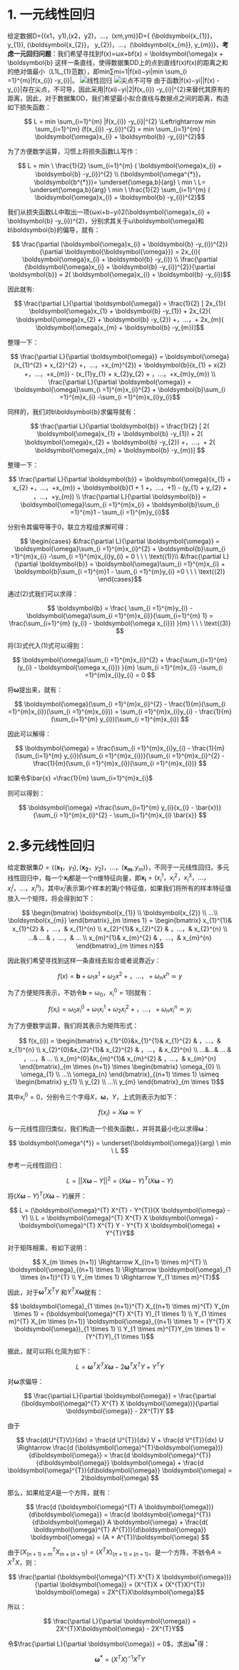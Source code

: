 # 1. 一元线性回归
给定数据D={(x1，y1),(x2，y2)，...，(xm,ym)}D=\{ (\boldsymbol{x_{1}}， y_{1}), (\boldsymbol{x_{2}}， y_{2})，...，(\boldsymbol{x_{m}}, y_{m})\}，**考虑一元回归问题**：我们希望寻找到f(x)=ωx+bf(x) = \boldsymbol{\omega}x + \boldsymbol{b} 这样一条直线，使得数据集DD上的点到直线f(x)f(x)的距离之和的绝对值最小（L1L_{1}范数），即min∑mi=1|f(xi)−yi|min \sum_{i =1}^{m}|f(x_{i}) -y_{i}|。
![线性回归](https://imgconvert.csdnimg.cn/aHR0cHM6Ly9ob3NoaW5vcnkuY29tL3dwLWNvbnRlbnQvdXBsb2Fkcy8yMDE5LzEyLyVFNyVCQSVCRiVFNiU4MCVBNyVFNSU5QiU5RSVFNSVCRCU5Mi1zY2FsZWQucG5n?x-oss-process=image/format,png)
![尖点不可导](https://imgconvert.csdnimg.cn/aHR0cHM6Ly9ob3NoaW5vcnkuY29tL3dwLWNvbnRlbnQvdXBsb2Fkcy8yMDE5LzEyLyVFNyVCQSVCRiVFNiU4MCVBNyVFNSU5QiU5RSVFNSVCRCU5Mi0lRTUlQjAlOTYlRTclODIlQjklRTQlQjglOEQlRTUlOEYlQUYlRTUlQUYlQkMtMS1zY2FsZWQucG5n?x-oss-process=image/format,png)
由于函数|f(x)−yi||f(x) -y_{i}|存在尖点，不可导，因此采用|f(xi)−yi|2|f(x_{i}) -y_{i}|^{2}来替代其原有的距离，因此，对于数据集DD，我们希望最小拟合直线与数据点之间的距离，构造如下损失函数：

```math
    L = min \sum_{i=1}^{m} |f(x_{i}) -y_{i}|^{2} \Leftrightarrow min \sum_{i=1}^{m} (f(x_{i}) -y_{i})^{2} =  min \sum_{i=1}^{m} ( \boldsymbol{\omega}x_{i} + \boldsymbol{b} -y_{i})^{2}
```

为了方便数学运算，习惯上将损失函数LL写作：
```math
    L = min \ \frac{1}{2} \sum_{i=1}^{m} ( \boldsymbol{\omega}x_{i} + \boldsymbol{b} -y_{i})^{2} \\

    (\boldsymbol{\omega^{*}}，\boldsymbol{b^{*}})= \underset{\omega,b}{arg} \ min \ L= \underset{\omega,b}{arg} \ min \ \frac{1}{2} \sum_{i=1}^{m} ( \boldsymbol{\omega}x_{i} + \boldsymbol{b} -y_{i})^{2}
```

我们从损失函数LL中取出一项(ωxi+b−yi)2(\boldsymbol{\omega}x_{i} + \boldsymbol{b} -y_{i})^{2}，分别求其关于ω\boldsymbol{\omega}和b\boldsymbol{b}的偏导，就有：
```math
    \frac{\partial (\boldsymbol{\omega}x_{i} + \boldsymbol{b} -y_{i})^{2}}{\partial \boldsymbol{\boldsymbol{\omega}}} = 2x_{i}( \boldsymbol{\omega}x_{i} + \boldsymbol{b} -y_{i})  \\

    \frac{\partial (\boldsymbol{\omega}x_{i} + \boldsymbol{b} -y_{i})^{2}}{\partial \boldsymbol{b}} = 2( \boldsymbol{\omega}x_{i} + \boldsymbol{b} -y_{i})
```

因此就有:
```math
    \frac{\partial L}{\partial \boldsymbol{\omega}} =  \frac{1}{2} [ 2x_{1}( \boldsymbol{\omega}x_{1} + \boldsymbol{b} -y_{1}) + 2x_{2}( \boldsymbol{\omega}x_{2} + \boldsymbol{b} -y_{2}) +，...，+ 2x_{m}( \boldsymbol{\omega}x_{m} + \boldsymbol{b} -y_{m})]
```

整理一下：
```math
    \frac{\partial L}{\partial \boldsymbol{\omega}} = \boldsymbol{\omega}(x_{1}^{2} + x_{2}^{2} +，...，+x_{m}^{2}) + \boldsymbol{b}(x_{1} + x{2} +，...，+x_{m}) - (x_{1}y_{1} + x_{2}y_{2} + ，...，+x_{m}y_{m})  \\

    \frac{\partial L}{\partial \boldsymbol{\omega}} = \boldsymbol{\omega}\sum_{i =1}^{m}x_{i}^{2}  + \boldsymbol{b}\sum_{i =1}^{m}x_{i} -\sum_{i =1}^{m}x_{i}y_{i}
```

同样的，我们对b\boldsymbol{b}求偏导就有：
```math

    \frac{\partial L}{\partial \boldsymbol{b}} = \frac{1}{2} [ 2( \boldsymbol{\omega}x_{1} + \boldsymbol{b} -y_{1}) + 2( \boldsymbol{\omega}x_{2} + \boldsymbol{b} -y_{2}) +，...，+ 2( \boldsymbol{\omega}x_{m} + \boldsymbol{b} -y_{m})]

```

整理一下：

```math
    \frac{\partial L}{\partial \boldsymbol{b}} = \boldsymbol{\omega}(x_{1} + x_{2} +，...，+x_{m}) + \boldsymbol{b}(1 + 1 +，...，+1) - (y_{1} + y_{2} + ，...，+y_{m}) \\

    \frac{\partial L}{\partial \boldsymbol{b}} = \boldsymbol{\omega}\sum_{i =1}^{m}x_{i}  + \boldsymbol{b}\sum_{i =1}^{m}1 - \sum_{i =1}^{m}y_{i}
```

分别令其偏导等于0，联立方程组求解可得：
```math 
    \begin{cases}
    &\frac{\partial L}{\partial \boldsymbol{\omega}} = \boldsymbol{\omega}\sum_{i =1}^{m}x_{i}^{2}  + \boldsymbol{b}\sum_{i =1}^{m}x_{i} -\sum_{i =1}^{m}x_{i}y_{i} = 0    \ \ \   \text{(1)}\\
    &\frac{\partial L}{\partial \boldsymbol{b}} = \boldsymbol{\omega}\sum_{i =1}^{m}x_{i}  + \boldsymbol{b}\sum_{i =1}^{m}1 - \sum_{i =1}^{m}y_{i} =0    \ \ \   \text{(2)}
    \end{cases}
```

通过$(2)$式我们可以求得：
```math
    \boldsymbol{b} = \frac{ \sum_{i =1}^{m}y_{i} -  \boldsymbol{\omega}\sum_{i =1}^{m}x_{i}}{\sum_{i=1}^{m} 1} = \frac{\sum_{i=1}^{m} (y_{i} - \boldsymbol{\omega x_{i}}) }{m}  \ \ \   \text{(3)}

```

将$(3)$式代入$(1)$式可以得到：
```math
    \boldsymbol{\omega}\sum_{i =1}^{m}x_{i}^{2}  + \frac{\sum_{i=1}^{m} (y_{i} - \boldsymbol{\omega x_{i}}) }{m} \sum_{i =1}^{m}x_{i} -\sum_{i =1}^{m}x_{i}y_{i} = 0

```

将$\boldsymbol{\omega}$提出来，就有：
```math
    \boldsymbol{\omega}(\sum_{i =1}^{m}x_{i}^{2} - \frac{1}{m}(\sum_{i =1}^{m}x_{i})(\sum_{i =1}^{m}x_{i})) = \sum_{i =1}^{m}x_{i}y_{i}  - \frac{1}{m}(\sum_{i=1}^{m} y_{i})(\sum_{i =1}^{m}x_{i})

```

因此可以解得：
```math
    \boldsymbol{\omega} = \frac{\sum_{i =1}^{m}x_{i}y_{i}  - \frac{1}{m}(\sum_{i=1}^{m} y_{i})(\sum_{i =1}^{m}x_{i})}{\sum_{i =1}^{m}x_{i}^{2} - \frac{1}{m}(\sum_{i =1}^{m}x_{i})(\sum_{i =1}^{m}x_{i})}

```

如果令$\bar{x} =\frac{1}{m} \sum_{i=1}^{m}x_{i}$

则可以得到：
```math
    \boldsymbol{\omega} =\frac{\sum_{i=1}^{m} y_{i}(x_{i} - \bar{x})}{\sum_{i =1}^{m}x_{i}^{2} - \sum_{i=1}^{m}x_{i} \bar{x}}

```

# 2.多元线性回归
给定数据集$D=\{ (\boldsymbol{x_{1}}， y_{1}), (\boldsymbol{x_{2}}， y_{2})，...，(\boldsymbol{x_{m}}, y_{m})\}$，不同于一元线性回归，多元线性回归中，每一个$\boldsymbol{x_{i}}$都是一个$n$维特征向量，即$\boldsymbol{x_{i}} = (x_{i}^{1}，x_{i}^{2}，x_{i}^{3}，...，x_{i}^{j}，...，x_{i}^{n})$，其中$x_{i}^{j}$表示第$i$个样本的第$j$个特征值，如果我们将所有的样本特征值放入一个矩阵，将会得到如下：
```math
    \begin{bmatrix}
    \boldsymbol{x_{1}} \\
    \boldsymbol{x_{2}} \\
    ...\\
    \boldsymbol{x_{m}}
    \end{bmatrix}_{m \times 1} = \begin{bmatrix}
    x_{1}^{1}& x_{1}^{2} & ，...，& x_{1}^{n} \\ 
    x_{2}^{1}& x_{2}^{2} & ，...，& x_{2}^{n} \\ 
    ...& ... & ，...，& ... \\ 
    x_{m}^{1}& x_{m}^{2} & ，...，& x_{m}^{n}
    \end{bmatrix}_{m \times n}
```

因此我们希望寻找到这样一条直线去拟合或者说靠近$y$：
```math
    f(x) =\boldsymbol{b} + \omega_{1} x^{1} + \omega_{2} x^{2}+，...，+\omega_{n} x^{n} \simeq y

```

为了方便矩阵表示，不妨令$\boldsymbol{b} = \omega_{0}$，$x_{i}^{0} = 1$则就有：
```math
    f(x_{i}) =\omega_{0} x_{i}^{0} + \omega_{1} x_{i}^{1} + \omega_{2} x_{i}^{2}+，...，+\omega_{n} x_{i}^{n} \simeq y_{i}

```

为了方便数学运算，我们将其表示为矩阵形式：
```math
    f(x_{i}) =  
    \begin{bmatrix}
    x_{1}^{0}&x_{1}^{1}& x_{1}^{2} & ，...，& x_{1}^{n} \\ 
    x_{2}^{0}&x_{2}^{1}& x_{2}^{2} & ，...，& x_{2}^{n} \\ 
    ...&...& ... & ，...，& ... \\ 
    x_{m}^{0}&x_{m}^{1}& x_{m}^{2} & ，...，& x_{m}^{n}
    \end{bmatrix}_{m \times (n+1)} \times \begin{bmatrix}
    \omega_{0} \\
    \omega_{1} \\
    ...\\
    \omega_{n}
    \end{bmatrix}_{(n+1) \times 1} \simeq \begin{bmatrix}
    y_{1} \\
    y_{2} \\
    ...\\
    y_{m}
    \end{bmatrix}_{m \times 1}
```

其中$x_{i}^{0} =0$，分别令三个字母$X，\boldsymbol{\omega}，Y$，上式则表示为如下：
```math
    f(x_{i}) = X \boldsymbol{\omega} \simeq Y

```

与一元线性回归类似，我们构造一个损失函数$L$，并将其最小化以求得$\boldsymbol{\omega}$：
```math
    \boldsymbol{\omega^{*}} = \underset{\boldsymbol{\omega}}{arg} \ min \ L

```
参考一元线性回归：
```math
    L = ||X \boldsymbol{\omega} - Y||^{2} = (X \boldsymbol{\omega} - Y)^{T}(X \boldsymbol{\omega} - Y)
```

将$(X \boldsymbol{\omega} - Y)^{T}(X \boldsymbol{\omega} - Y)$展开：

```math
    L = (\boldsymbol{\omega}^{T} X^{T} - Y^{T})(X \boldsymbol{\omega} - Y)  \\

    L = \boldsymbol{\omega}^{T} X^{T} X \boldsymbol{\omega} - \boldsymbol{\omega}^{T} X^{T} Y - Y^{T} X \boldsymbol{\omega} + Y^{T}Y
```

对于矩阵相乘，有如下说明：
```math
    X_{m \times (n+1)} \Rightarrow X_{(n+1) \times m}^{T} \\

    \boldsymbol{\omega}_{(n+1) \times 1} \Rightarrow \boldsymbol{\omega}_{1 \times (n+1)}^{T} \\

    Y_{m \times 1} \Rightarrow Y_{1 \times m}^{T}
```

因此，对于$\boldsymbol{\omega}^{T} X^{T} Y$ 和$Y^{T} X \boldsymbol{\omega}$就有：
```math
    \boldsymbol{\omega}_{1 \times (n+1)}^{T} X_{(n+1) \times m}^{T} Y_{m \times 1} = (\boldsymbol{\omega}^{T} X^{T} Y)_{1 \times 1} \\

    Y_{1 \times m}^{T} X_{m \times (n+1)} \boldsymbol{\omega}_{(n+1) \times 1} = (Y^{T} X \boldsymbol{\omega})_{1 \times 1} \\

    Y_{1 \times m}^{T}Y_{m \times 1} = (Y^{T}Y)_{1 \times 1}
```


据此，就可以将$L$化简为如下：
```math
    L = \boldsymbol{\omega}^{T} X^{T} X \boldsymbol{\omega} - 2\boldsymbol{\omega}^{T} X^{T} Y + Y^{T}Y

```
对$\boldsymbol{\omega}$求偏导：
```math
    \frac{\partial L}{\partial \boldsymbol{\omega}} = \frac{\partial (\boldsymbol{\omega}^{T} X^{T} X \boldsymbol{\omega})}{\partial \boldsymbol{\omega}} - 2X^{T}Y

```

由于
```math
    \frac{d(U^{T}V)}{dx} = \frac{d U^{T}}{dx} V + \frac{d V^{T}}{dx} U \Rightarrow \frac{d (\boldsymbol{\omega}^{T}\boldsymbol{\omega})}{d\boldsymbol{\omega}} = \frac{d \boldsymbol{\omega}^{T}}{d\boldsymbol{\omega}} \boldsymbol{\omega} + \frac{d \boldsymbol{\omega}^{T}}{d\boldsymbol{\omega}} \boldsymbol{\omega} = 2\boldsymbol{\omega}

```

那么，如果给定$A$是一个方阵，就有：
```math
    \frac{d (\boldsymbol{\omega}^{T} A \boldsymbol{\omega})}{d\boldsymbol{\omega}} = \frac{d \boldsymbol{\omega}^{T}}{d\boldsymbol{\omega}} A \boldsymbol{\omega} + \frac{d( \boldsymbol{\omega}^{T} A^{T})}{d\boldsymbol{\omega}} \boldsymbol{\omega} = (A + A^{T})\boldsymbol{\omega}

```

由于$(X_{(n+1) \times m}^{T} X_{m \times (n+1)}) = (X^{T}X)_{(n+1) \times (n+1)}$，是一个方阵，不妨令$A = X^{T}X$，则：
```math
    \frac{\partial (\boldsymbol{\omega}^{T} X^{T} X \boldsymbol{\omega})}{\partial \boldsymbol{\omega}} = (X^{T}X + (X^{T}X)^{T}) \boldsymbol{\omega} = 2X^{T}X\boldsymbol{\omega}
```

所以：
```math
    \frac{\partial L}{\partial \boldsymbol{\omega}} = 2X^{T}X\boldsymbol{\omega} - 2X^{T}Y
```

令$\frac{\partial L}{\partial \boldsymbol{\omega}} = 0$，求出$\boldsymbol{\omega^{*}}$得：
```math
    \boldsymbol{\omega^{*}} = (X^{T} X)^{-1} X^{T} Y
```


